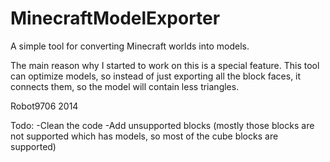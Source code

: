 MinecraftModelExporter
======================

A simple tool for converting Minecraft worlds into models.

The main reason why I started to work on this is a special feature.
This tool can optimize models, so instead of just exporting all the block faces, it connects them, so the model will contain less triangles.

Robot9706 2014

Todo:
-Clean the code
-Add unsupported blocks (mostly those blocks are not supported which has models, so most of the cube blocks are supported)